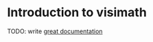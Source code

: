 # Introduction to visimath

TODO: write [great documentation](http://jacobian.org/writing/great-documentation/what-to-write/)
